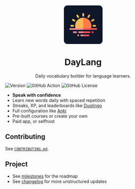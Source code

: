 <p align="center">
  <img src="./assets/logo.png" width="125px">
</p>

<h1 align="center">DayLang</h1>

<p align="center">
  Daily vocabulary builder for language learners.
</p>

![Version](https://img.shields.io/badge/version-0.0.2-%230F172A?style=flat-square)
![GitHub Action](https://img.shields.io/github/checks-status/8thpark/daylang/main?style=flat-square)
![GitHub License](https://img.shields.io/github/license/8thpark/daylang?style=flat-square)

- **Speak with confidence**
- Learn new words daily with spaced repetition
- Streaks, XP, and leaderboards like [Duolingo](https://www.duolingo.com)
- Full configuration like [Anki](https://apps.ankiweb.net)
- Pre-built courses or create your own
- Paid app, or selfhost

## Contributing

See [`CONTRIBUTING.md`](./CONTRIBUTING.md).

## Project

- See [milestones](https://github.com/8thpark/daylang/milestones) for the roadmap
- See [changelog](https://wip.co/projects/daylang) for more unstructured updates
